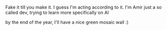 Fake it till you make it. I guess I'm acting according to it. 
I'm Amir just a so called dev, trying to learn more specifically on AI

by the end of the year, I'll have a nice green mosaic wall :)
